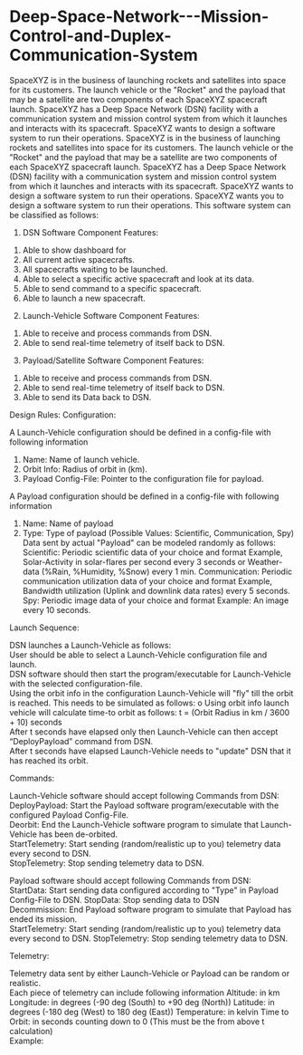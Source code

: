 # Deep-Space-Network---Mission-Control-and-Duplex-Communication-System
SpaceXYZ is in the business of launching rockets and satellites into space for its customers. The launch vehicle or the "Rocket" and the payload that may be a satellite are two components of each SpaceXYZ spacecraft launch. SpaceXYZ has a Deep Space Network (DSN) facility with a communication system and mission control system from which it launches and interacts with its spacecraft. SpaceXYZ wants to design a software system to run their operations.
SpaceXYZ is in the business of launching rockets and satellites into space for its customers. The launch vehicle or the "Rocket" and the payload that may be a satellite are two components of each SpaceXYZ spacecraft launch. SpaceXYZ has a Deep Space Network (DSN) facility with a communication system and mission control system from which it launches and interacts with its spacecraft. SpaceXYZ wants to design a software system to run their operations.
SpaceXYZ wants you to design a software system to run their operations. This software system can be classified as follows: 

1) DSN Software Component Features: 
1. Able to show dashboard for 
1. All current active spacecrafts. 
2. All spacecrafts waiting to be launched. 
2. Able to select a specific active spacecraft and look at its data. 
3. Able to send command to a specific spacecraft.
4. Able to launch a new spacecraft.
 
2) Launch-Vehicle Software Component Features: 
1. Able to receive and process commands from DSN. 
2. Able to send real-time telemetry of itself back to DSN. 

3) Payload/Satellite Software Component Features: 
1. Able to receive and process commands from DSN. 
2. Able to send real-time telemetry of itself back to DSN. 
3. Able to send its Data back to DSN. 





Design Rules: 
Configuration:  

A Launch-Vehicle configuration should be defined in a config-file with following information 
1. Name: Name of launch vehicle. 
2. Orbit Info: Radius of orbit in (km). 
3. Payload Config-File: Pointer to the configuration file for payload.  

A Payload configuration should be defined in a config-file with following information 
1. Name: Name of payload 
2. Type: Type of payload (Possible Values: Scientific, Communication, Spy) 
Data sent by actual "Payload" can be modeled randomly as follows:
Scientific: Periodic scientific data of your choice and format Example, Solar-Activity in solar-flares per second every 3 seconds or Weather-data (%Rain, %Humidity, %Snow) every 1 min. 
Communication: Periodic communication utilization data of your choice and format Example, Bandwidth utilization (Uplink and downlink data rates) every 5 seconds. 
Spy: Periodic image data of your choice and format Example: An image every 10 seconds. 

Launch Sequence: 

DSN launches a Launch-Vehicle as follows:  
User should be able to select a Launch-Vehicle configuration file and launch.  
DSN software should then start the program/executable for Launch-Vehicle with the selected configuration-file.  
Using the orbit info in the configuration Launch-Vehicle will "fly" till the orbit is reached. This needs to be simulated as follows: o Using orbit info launch vehicle will calculate time-to orbit as follows: t = (Orbit Radius in km / 3600 + 10) seconds  
After t seconds have elapsed only then Launch-Vehicle can then accept “DeployPayload” command from DSN.  
After t seconds have elapsed Launch-Vehicle needs to "update" DSN that it has reached its orbit. 






Commands:

 Launch-Vehicle software should accept following Commands from DSN:  
DeployPayload: Start the Payload software program/executable with the configured Payload Config-File.  
Deorbit: End the Launch-Vehicle software program to simulate that Launch-Vehicle has been de-orbited.  
StartTelemetry: Start sending (random/realistic up to you) telemetry data every second to DSN.  
StopTelemetry: Stop sending telemetry data to DSN.
 
Payload software should accept following Commands from DSN:  
StartData: Start sending data configured according to "Type" in Payload Config-File to DSN.
StopData: Stop sending data to DSN  
Decommission: End Payload software program to simulate that Payload has ended its mission.  
StartTelemetry: Start sending (random/realistic up to you) telemetry data every second to DSN.  StopTelemetry: Stop sending telemetry data to DSN. 

Telemetry:  

Telemetry data sent by either Launch-Vehicle or Payload can be random or realistic.  
Each piece of telemetry can include following information 
Altitude: in km 
Longitude: in degrees (-90 deg (South) to +90 deg (North)) 
Latitude: in degrees (-180 deg (West) to 180 deg (East)) 
Temperature: in kelvin 
Time to Orbit: in seconds counting down to 0 (This must be the from above t calculation)  
Example:


